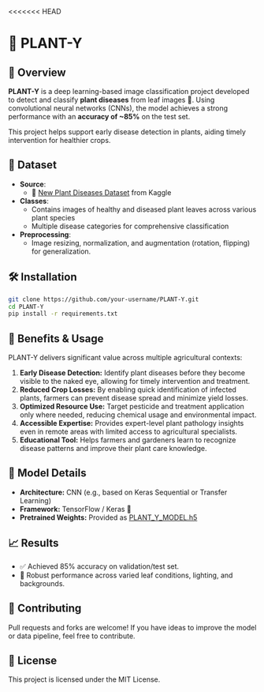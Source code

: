 <<<<<<< HEAD
# 🌿 **PLANT-Y**

## 📌 **Overview**
**PLANT-Y** is a deep learning-based image classification project developed to detect and classify **plant diseases** from leaf images 🍃. Using convolutional neural networks (CNNs), the model achieves a strong performance with an **accuracy of ~85%** on the test set.

This project helps support early disease detection in plants, aiding timely intervention for healthier crops.

## 📂 **Dataset**
- **Source**:  
  - 🌱 [New Plant Diseases Dataset](https://www.kaggle.com/datasets/vipoooool/new-plant-diseases-dataset) from Kaggle
- **Classes**:  
  - Contains images of healthy and diseased plant leaves across various plant species
  - Multiple disease categories for comprehensive classification
- **Preprocessing**:
  - Image resizing, normalization, and augmentation (rotation, flipping) for generalization.

## 🛠️ **Installation**
```bash
git clone https://github.com/your-username/PLANT-Y.git
cd PLANT-Y
pip install -r requirements.txt
```

## 🚀 **Benefits & Usage**
PLANT-Y delivers significant value across multiple agricultural contexts:

1. **Early Disease Detection:** Identify plant diseases before they become visible to the naked eye, allowing for timely intervention and treatment.
2. **Reduced Crop Losses:** By enabling quick identification of infected plants, farmers can prevent disease spread and minimize yield losses.
3. **Optimized Resource Use:** Target pesticide and treatment application only where needed, reducing chemical usage and environmental impact.
4. **Accessible Expertise:** Provides expert-level plant pathology insights even in remote areas with limited access to agricultural specialists.
5. **Educational Tool:** Helps farmers and gardeners learn to recognize disease patterns and improve their plant care knowledge.


## **🔬 Model Details**

 - **Architecture:** CNN (e.g., based on Keras Sequential or Transfer Learning)
 - **Framework:** TensorFlow / Keras 🔧
 - **Pretrained Weights:** Provided as [PLANT_Y_MODEL.h5](https://drive.google.com/file/d/1GddHf85yzNnJRgtejf6nliDjDPsz1D5J/view?usp=drive_link)

## **📈 Results**

 - ✅ Achieved 85% accuracy on validation/test set.
 - 🌿 Robust performance across varied leaf conditions, lighting, and backgrounds.

## **🤝 Contributing**
Pull requests and forks are welcome! If you have ideas to improve the model or data pipeline, feel free to contribute.
## **📜 License**
This project is licensed under the MIT License.